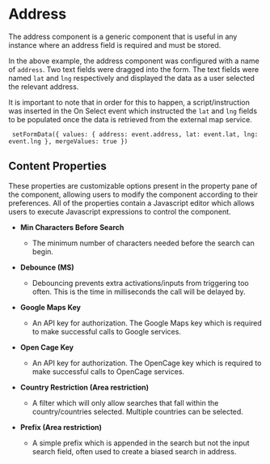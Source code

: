 # Address

The address component is a generic component that is useful in any instance where an address field is required and must be stored.

In the above example, the address component was configured with a name of `address`. Two text fields were dragged into the form. The text fields were named `lat` and `lng` respectively and displayed the data as a user selected the relevant address.

It is important to note that in order for this to happen, a script/instruction was inserted in the On Select event which instructed the `lat` and `lng` fields to be populated once the data is retrieved from the external map service.

`
setFormData({
  values: {
    address: event.address,
    lat: event.lat,
    lng: event.lng
  },
  mergeValues: true
})`

## Content Properties

These properties are customizable options present in the property pane of the component, allowing users to modify the component according to their preferences. All of the properties contain a Javascript editor which allows users to execute Javascript expressions to control the component.

- **Min Characters Before Search**

  - The minimum number of characters needed before the search can begin.

- **Debounce (MS)**

  - Debouncing prevents extra activations/inputs from triggering too often. This is the time in milliseconds the call will be delayed by.

- **Google Maps Key**

  - An API key for authorization. The Google Maps key which is required to make successful calls to Google services.

- **Open Cage Key**

  - An API key for authorization. The OpenCage key which is required to make successful calls to OpenCage services.

- **Country Restriction (Area restriction)**

  - A filter which will only allow searches that fall within the country/countries selected. Multiple countries can be selected.

- **Prefix (Area restriction)**
  - A simple prefix which is appended in the search but not the input search field, often used to create a biased search in address.

```

```

